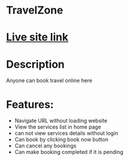 # TravelZone

# [Live site link](https://ph10-756ab.web.app/)

# Description

Anyone can book travel online here

# Features:

- Navigate URL without loading website
- View the services list in home page
- can not view services details without login
- Can book by clicking book now button
- Can cancel any bookings
- Can make booking completed if it is pending
